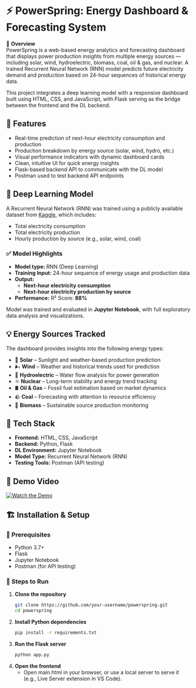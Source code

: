 # ⚡ PowerSpring: Energy Dashboard & Forecasting System

📌 **Overview**  
PowerSpring is a web-based energy analytics and forecasting dashboard that displays power production insights from multiple energy sources — including solar, wind, hydroelectric, biomass, coal, oil & gas, and nuclear. A trained Recurrent Neural Network (RNN) model predicts future electricity demand and production based on 24-hour sequences of historical energy data.

This project integrates a deep learning model with a responsive dashboard built using HTML, CSS, and JavaScript, with Flask serving as the bridge between the frontend and the DL backend.


## 🚀 Features

- Real-time prediction of next-hour electricity consumption and production
- Production breakdown by energy source (solar, wind, hydro, etc.)
- Visual performance indicators with dynamic dashboard cards
- Clean, intuitive UI for quick energy insights
- Flask-based backend API to communicate with the DL model
- Postman used to test backend API endpoints


## 🧠 Deep Learning Model

A Recurrent Neural Network (RNN) was trained using a publicly available dataset from [Kaggle](https://www.kaggle.com/code/marianadeem755/forecasting-electricity-by-hour-rnn-vs-lstm), which includes:

- Total electricity consumption
- Total electricity production
- Hourly production by source (e.g., solar, wind, coal)

### ✅ Model Highlights

- **Model type:** RNN (Deep Learning)
- **Training Input:** 24-hour sequence of energy usage and production data
- **Output:**  
  - **Next-hour electricity consumption**
  - **Next-hour electricity production by source**
- **Performance:** R² Score: **88%**

Model was trained and evaluated in **Jupyter Notebook**, with full exploratory data analysis and visualizations.


## 💡 Energy Sources Tracked

The dashboard provides insights into the following energy types:

- 🔆 **Solar** – Sunlight and weather-based production prediction  
- 🌬️ **Wind** – Weather and historical trends used for prediction  
- 🌊 **Hydroelectric** – Water flow analysis for power generation  
- ⚛ **Nuclear** – Long-term stability and energy trend tracking  
- 🛢 **Oil & Gas** – Fossil fuel estimation based on market dynamics  
- 🪨 **Coal** – Forecasting with attention to resource efficiency  
- 🌱 **Biomass** – Sustainable source production monitoring  


## 🧰 Tech Stack

- **Frontend:** HTML, CSS, JavaScript
- **Backend:** Python, Flask
- **DL Environment:** Jupyter Notebook
- **Model Type:** Recurrent Neural Network (RNN)
- **Testing Tools:** Postman (API testing)

## 🎥 Demo Video
[![Watch the Demo](https://img.youtube.com/vi/r5lKiIhQjfo/maxresdefault.jpg)](https://www.youtube.com/watch?v=r5lKiIhQjfo)


## 🏗 Installation & Setup

### 🔧 Prerequisites

- Python 3.7+
- Flask
- Jupyter Notebook
- Postman (for API testing)

### 🚀 Steps to Run

1. **Clone the repository**
   ```bash
   git clone https://github.com/your-username/powerspring.git
   cd powerspring

2. **Install Python dependencies**
   ```bash
   pip install -r requirements.txt

3. **Run the Flask server**
   ```bash
   python app.py

4. **Open the frontend**
   - Open main.html in your browser, or use a local server to serve it (e.g., Live Server extension in VS Code).


